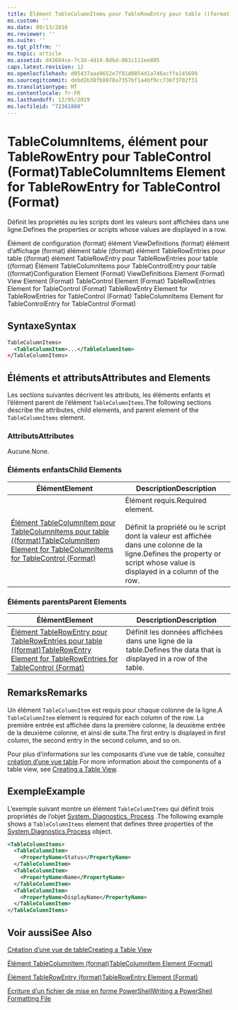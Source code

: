 ```yaml
---
title: Élément TableColumnItems pour TableRowEntry pour table ((format) | Microsoft Docs
ms.custom: ''
ms.date: 09/13/2016
ms.reviewer: ''
ms.suite: ''
ms.tgt_pltfrm: ''
ms.topic: article
ms.assetid: d43684ce-7c3d-4d14-8dbd-061c111ee805
caps.latest.revision: 12
ms.openlocfilehash: d05437aaa9652e7f81d0854d1a746acffe145699
ms.sourcegitcommit: debd2b38fb8070a7357bf1a4bf9cc736f3702f31
ms.translationtype: MT
ms.contentlocale: fr-FR
ms.lasthandoff: 12/05/2019
ms.locfileid: "72361808"
---
```

# <a name="tablecolumnitems-element-for-tablerowentry-for-tablecontrol-format"></a><span data-ttu-id="2ad55-102">TableColumnItems, élément pour TableRowEntry pour TableControl (Format)</span><span class="sxs-lookup"><span data-stu-id="2ad55-102">TableColumnItems Element for TableRowEntry for TableControl (Format)</span></span>

<span data-ttu-id="2ad55-103">Définit les propriétés ou les scripts dont les valeurs sont affichées dans une ligne.</span><span class="sxs-lookup"><span data-stu-id="2ad55-103">Defines the properties or scripts whose values are displayed in a row.</span></span>

<span data-ttu-id="2ad55-104">Élément de configuration (format) élément ViewDefinitions (format) élément d’affichage (format) élément table ((format) élément TableRowEntries pour table ((format) élément TableRowEntry pour TableRowEntries pour table ((format) Élément TableColumnItems pour TableControlEntry pour table ((format)</span><span class="sxs-lookup"><span data-stu-id="2ad55-104">Configuration Element (Format) ViewDefinitions Element (Format) View Element (Format) TableControl Element (Format) TableRowEntries Element for TableControl (Format) TableRowEntry Element for TableRowEntries for TableControl (Format) TableColumnItems Element for TableControlEntry for TableControl (Format)</span></span>

## <a name="syntax"></a><span data-ttu-id="2ad55-105">Syntaxe</span><span class="sxs-lookup"><span data-stu-id="2ad55-105">Syntax</span></span>

```xml
TableColumnItems>
  <TableColumnItem>...</TableColumnItem>
</TableColumnItems>
```

## <a name="attributes-and-elements"></a><span data-ttu-id="2ad55-106">Éléments et attributs</span><span class="sxs-lookup"><span data-stu-id="2ad55-106">Attributes and Elements</span></span>

<span data-ttu-id="2ad55-107">Les sections suivantes décrivent les attributs, les éléments enfants et l’élément parent de l’élément `TableColumnItems`.</span><span class="sxs-lookup"><span data-stu-id="2ad55-107">The following sections describe the attributes, child elements, and parent element of the `TableColumnItems` element.</span></span>

### <a name="attributes"></a><span data-ttu-id="2ad55-108">Attributs</span><span class="sxs-lookup"><span data-stu-id="2ad55-108">Attributes</span></span>

<span data-ttu-id="2ad55-109">Aucune.</span><span class="sxs-lookup"><span data-stu-id="2ad55-109">None.</span></span>

### <a name="child-elements"></a><span data-ttu-id="2ad55-110">Éléments enfants</span><span class="sxs-lookup"><span data-stu-id="2ad55-110">Child Elements</span></span>

|<span data-ttu-id="2ad55-111">Élément</span><span class="sxs-lookup"><span data-stu-id="2ad55-111">Element</span></span>|<span data-ttu-id="2ad55-112">Description</span><span class="sxs-lookup"><span data-stu-id="2ad55-112">Description</span></span>|
|-------------|-----------------|
|[<span data-ttu-id="2ad55-113">Élément TableColumnItem pour TableColumnItems pour table ((format)</span><span class="sxs-lookup"><span data-stu-id="2ad55-113">TableColumnItem Element for TableColumnItems for TableControl (Format)</span></span>](./tablecolumnitem-element-for-tablecolumnitems-for-tablecontrol-format.md)|<span data-ttu-id="2ad55-114">Élément requis.</span><span class="sxs-lookup"><span data-stu-id="2ad55-114">Required element.</span></span><br /><br /> <span data-ttu-id="2ad55-115">Définit la propriété ou le script dont la valeur est affichée dans une colonne de la ligne.</span><span class="sxs-lookup"><span data-stu-id="2ad55-115">Defines the property or script whose value is displayed in a column of the row.</span></span>|

### <a name="parent-elements"></a><span data-ttu-id="2ad55-116">Éléments parents</span><span class="sxs-lookup"><span data-stu-id="2ad55-116">Parent Elements</span></span>

|<span data-ttu-id="2ad55-117">Élément</span><span class="sxs-lookup"><span data-stu-id="2ad55-117">Element</span></span>|<span data-ttu-id="2ad55-118">Description</span><span class="sxs-lookup"><span data-stu-id="2ad55-118">Description</span></span>|
|-------------|-----------------|
|[<span data-ttu-id="2ad55-119">Élément TableRowEntry pour TableRowEntries pour table ((format)</span><span class="sxs-lookup"><span data-stu-id="2ad55-119">TableRowEntry Element for TableRowEntries for TableControl (Format)</span></span>](./tablerowentry-element-for-tablerowentries-for-tablecontrol-format.md)|<span data-ttu-id="2ad55-120">Définit les données affichées dans une ligne de la table.</span><span class="sxs-lookup"><span data-stu-id="2ad55-120">Defines the data that is displayed in a row of the table.</span></span>|

## <a name="remarks"></a><span data-ttu-id="2ad55-121">Remarks</span><span class="sxs-lookup"><span data-stu-id="2ad55-121">Remarks</span></span>

<span data-ttu-id="2ad55-122">Un élément `TableColumnItem` est requis pour chaque colonne de la ligne.</span><span class="sxs-lookup"><span data-stu-id="2ad55-122">A `TableColumnItem` element is required for each column of the row.</span></span> <span data-ttu-id="2ad55-123">La première entrée est affichée dans la première colonne, la deuxième entrée de la deuxième colonne, et ainsi de suite.</span><span class="sxs-lookup"><span data-stu-id="2ad55-123">The first entry is displayed in first column, the second entry in the second column, and so on.</span></span>

<span data-ttu-id="2ad55-124">Pour plus d’informations sur les composants d’une vue de table, consultez [création d’une vue table](./creating-a-table-view.md).</span><span class="sxs-lookup"><span data-stu-id="2ad55-124">For more information about the components of a table view, see [Creating a Table View](./creating-a-table-view.md).</span></span>

## <a name="example"></a><span data-ttu-id="2ad55-125">Exemple</span><span class="sxs-lookup"><span data-stu-id="2ad55-125">Example</span></span>

<span data-ttu-id="2ad55-126">L’exemple suivant montre un élément `TableColumnItems` qui définit trois propriétés de l’objet [System. Diagnostics. Process](/dotnet/api/System.Diagnostics.Process) .</span><span class="sxs-lookup"><span data-stu-id="2ad55-126">The following example shows a `TableColumnItems` element that defines three properties of the [System.Diagnostics.Process](/dotnet/api/System.Diagnostics.Process) object.</span></span>

```xml
<TableColumnItems>
  <TableColumnItem>
    <PropertyName>Status</PropertyName>
  </TableColumnItem>
  <TableColumnItem>
    <PropertyName>Name</PropertyName>
  </TableColumnItem>
  <TableColumnItem>
    <PropertyName>DisplayName</PropertyName>
  </TableColumnItem>
</TableColumnItems>

```

## <a name="see-also"></a><span data-ttu-id="2ad55-127">Voir aussi</span><span class="sxs-lookup"><span data-stu-id="2ad55-127">See Also</span></span>

[<span data-ttu-id="2ad55-128">Création d’une vue de table</span><span class="sxs-lookup"><span data-stu-id="2ad55-128">Creating a Table View</span></span>](./creating-a-table-view.md)

[<span data-ttu-id="2ad55-129">Élément TableColumnItem (format)</span><span class="sxs-lookup"><span data-stu-id="2ad55-129">TableColumnItem Element (Format)</span></span>](./tablecolumnitem-element-for-tablecolumnitems-for-tablecontrol-format.md)

[<span data-ttu-id="2ad55-130">Élément TableRowEntry (format)</span><span class="sxs-lookup"><span data-stu-id="2ad55-130">TableRowEntry Element (Format)</span></span>](./tablerowentry-element-for-tablerowentries-for-tablecontrol-format.md)

[<span data-ttu-id="2ad55-131">Écriture d’un fichier de mise en forme PowerShell</span><span class="sxs-lookup"><span data-stu-id="2ad55-131">Writing a PowerShell Formatting File</span></span>](./writing-a-powershell-formatting-file.md)
